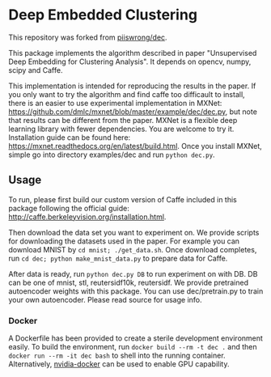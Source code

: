 # Deep Embedded Clustering

This repository was forked from [piiswrong/dec](https://github.com/piiswrong/dec).

This package implements the algorithm described in paper "Unsupervised Deep Embedding for Clustering Analysis". It depends on opencv, numpy, scipy and Caffe.

This implementation is intended for reproducing the results in the paper. If you only want to try the algorithm and find caffe too difficault to install, there is an easier to use experimental implementation in MXNet: https://github.com/dmlc/mxnet/blob/master/example/dec/dec.py, but note that results can be different from the paper. MXNet is a flexible deep learning library with fewer dependencies. You are welcome to try it. Installation guide can be found here: https://mxnet.readthedocs.org/en/latest/build.html. Once you install MXNet, simple go into directory examples/dec and run `python dec.py`.

## Usage
To run, please first build our custom version of Caffe included in this package following the official guide: http://caffe.berkeleyvision.org/installation.html.

Then download the data set you want to experiment on. We provide scripts for downloading the datasets used in the paper. For example you can download MNIST by `cd mnist; ./get_data.sh`. Once download completes, run `cd dec; python make_mnist_data.py` to prepare data for Caffe.

After data is ready, run `python dec.py DB` to run experiment on with DB. DB can be one of mnist, stl, reutersidf10k, reutersidf. We provide pretrained autoencoder weights with this package. You can use dec/pretrain.py to train your own autoencoder. Please read source for usage info.

### Docker

A Dockerfile has been provided to create a sterile development environment easily.  To build the environment, run `docker build --rm -t dec .` and then `docker run --rm -it dec bash` to shell into the running container.  Alternatively, [nvidia-docker](https://github.com/NVIDIA/nvidia-docker) can be used to enable GPU capability.
